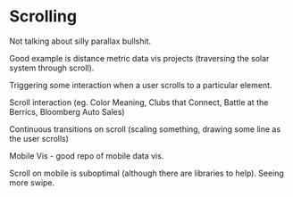 # Scrolling

Not talking about silly parallax bullshit.

Good example is distance metric data vis projects (traversing the solar system through scroll).

Triggering some interaction when a user scrolls to a particular element.

Scroll interaction (eg. Color Meaning, Clubs that Connect, Battle at the Berrics, Bloomberg Auto Sales)

Continuous transitions on scroll (scaling something, drawing some line as the user scrolls)

Mobile Vis - good repo of mobile data vis.

Scroll on mobile is suboptimal (although there are libraries to help).  Seeing more swipe.